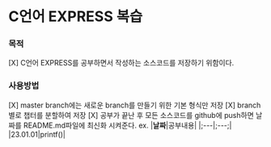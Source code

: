 # C언어 EXPRESS 복습
### 목적
[X] C언어 EXPRESS를 공부하면서 작성하는 소스코드를 저장하기 위함이다.
### 사용방법
[X] master branch에는 새로운 branch를 만들기 위한 기본 형식만 저장
[X] branch별로 챕터를 분할하여 저장
[X] 공부가 끝난 후 모든 소스코드를 github에 push하면 날짜를 README.md파일에 최신화 시켜준다. 
    ex.
    |**날짜**|공부내용|
    |;---|;---;|
    |23.01.01|printf()|
